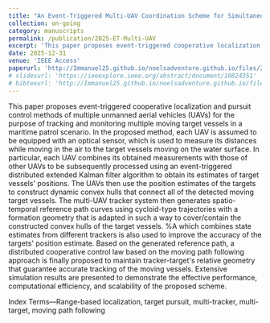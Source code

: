 ```yaml
---
title: "An Event-Triggered Multi-UAV Coordination Scheme for Simultaneous Tracking and Pursuit of Multiple Moving Targets"
collection: on-going
category: manuscripts
permalink: /publication/2025-ET-Multi-UAV
excerpt: 'This paper proposes event-triggered cooperative localization and pursuit control methods of multiple unmanned aerial vehicles (UAVs) for the purpose of tracking and monitoring multiple moving target vessels in a maritime patrol scenario.'
date: 2025-12-31
venue: 'IEEE Access'
paperurl: 'http://Immanuel25.github.io/noelsadventure.github.io/files/2025-ET-Multi-UAV.pdf'
# slidesurl: 'https://ieeexplore.ieee.org/abstract/document/10824351'
# bibtexurl: 'http://Immanuel25.github.io/noelsadventure.github.io/files/2025-ET-Multi-UAV.bib'
---
```

This paper proposes event-triggered cooperative localization and pursuit control methods of multiple unmanned aerial vehicles (UAVs) for the purpose of tracking and monitoring multiple moving target vessels in a maritime patrol scenario. 
In the proposed method, each UAV is assumed to be equipped with an optical sensor, which is used to measure its distances while moving in the air to the target vessels moving on the water surface.
In particular, each UAV combines its obtained measurements with those of other UAVs to be subsequently processed using an event-triggered distributed extended Kalman filter algorithm to obtain its estimates of target vessels' positions. 
The UAVs then use the position estimates of the targets to construct dynamic convex hulls that connect all of the detected moving target vessels. 
The multi-UAV tracker system then generates spatio-temporal reference path curves using cycloid-type trajectories with a formation geometry that is adapted in such a way to cover/contain the constructed convex hulls of the target vessels. 
%A  which combines state estimates from different trackers is also used to improve the accuracy of the targets' position estimate. 
Based on the generated reference path, a distributed cooperative control law based on the moving path following approach is finally proposed to maintain tracker-target's relative geometry that guarantee accurate tracking of the moving vessels. 
Extensive simulation results are presented to demonstrate the effective performance, computational efficiency, and scalability of the proposed scheme.

Index Terms—Range-based localization, target pursuit, multi-tracker, multi-target, moving path following